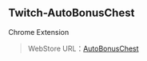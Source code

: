 ## Twitch-AutoBonusChest
Chrome Extension
>WebStore URL：[AutoBonusChest](https://chrome.google.com/webstore/detail/twitch-auto-bonuschest/dhpinkkdmelhnmjicdamkkkoacljhknd?hl=ja&authuser=1)
